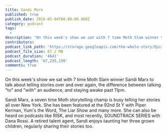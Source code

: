 ```yaml
---
title: Sandi Marx
published: true
publish_date: 2016-05-04T00:00:00.000Z
category: podcast
tags:
  -
description: "On this week's show we sat with 7 time Moth Slam winner Sandi Marx to talk about telling stories over and over again, the difference between talking \"at\" and \"with\" an audience, and staying awake past 11pm."
contributors:
podcast_link_path: 'https://storage.googleapis.com/the-whole-story/Episode2_SandiMarxFINAL.mp3'
podcast_file_size: 67.2 MB
podcast_duration: '4641'
podcast_length: '67,235,150'
comments: true
---
```



On this week's show we sat with 7 time Moth Slam winner Sandi Marx to talk about telling stories over and over again, the difference between talking "to" and "with" an audience, and staying awake past 11pm.

Sandi Marx, a seven time Moth storytelling champ is busy telling her stories all over New York. She has been featured at the 92nd St Y with Piper Kerman, Yum's the Word, The Liar Show and many more. She can also be heard on podcasts like RISK, and most recently, SOUNDTRACK SERIES with Dana Rossi. A retired talent agent, Sandi enjoys taunting her three grown children, regularly sharing their stories too.